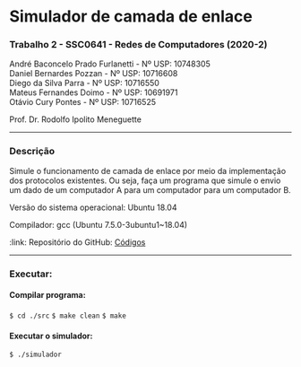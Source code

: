 # Simulador de camada de enlace
<h3>Trabalho 2 - SSC0641 - Redes de Computadores (2020-2)</h3>

André Baconcelo Prado Furlanetti - Nº USP: 10748305 </br>
Daniel Bernardes Pozzan - Nº USP: 10716608</br>
Diego da Silva Parra - Nº USP: 10716550</br>
Mateus Fernandes Doimo - Nº USP: 10691971</br>
Otávio Cury Pontes - Nº USP: 10716525</br>

<p>Prof. Dr. Rodolfo Ipolito Meneguette</p>

<hr>
<h3>Descrição</h3>
<p>Simule o funcionamento de camada de enlace por meio da implementação dos protocolos existentes. Ou seja, faça um programa que simule o envio um dado de um computador A para um computador para um computador B.</p>

<p>Versão do sistema operacional: Ubuntu 18.04</p>

<p>Compilador: gcc (Ubuntu 7.5.0-3ubuntu1~18.04)</p>

<p>:link: Repositório do GitHub: <a href="https://github.com/andrebpradof/redes/tree/master/Trabalho_2">Códigos</a></p>

<hr>
<h3>Executar:</h3>

#### Compilar programa:
`$ cd ./src`
`$ make clean`
`$ make`

#### Executar o simulador:
`$ ./simulador`
